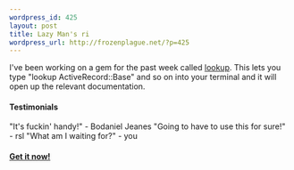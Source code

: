 ```yaml
--- 
wordpress_id: 425
layout: post
title: Lazy Man's ri
wordpress_url: http://frozenplague.net/?p=425
---
```

I've been working on a gem for the past week called <a href='http://github.com/radar/lookup'>lookup</a>. This lets you type "lookup ActiveRecord::Base" and so on into your terminal and it will open up the relevant documentation.

<h4>Testimonials</h4>
"It's fuckin' handy!" - Bodaniel Jeanes
"Going to have to use this for sure!" - rsl
"What am I waiting for?" - you


<h4><a href='http://github.com/radar/lookup'>Get it now!</a></h4>
